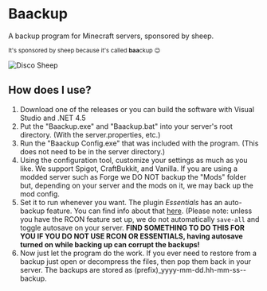 # Baackup
A backup program for Minecraft servers, sponsored by sheep.

<sub>It's sponsored by sheep because it's called **baa**ckup :wink:</sub>


<img src="http://orig10.deviantart.net/8887/f/2013/346/f/1/disco_sheep_by_lockrikard-d6xo4oa.gif" alt="Disco Sheep" />


## How does I use?

1. Download one of the releases or you can build the software with Visual Studio and .NET 4.5
2. Put the "Baackup.exe" and "Baackup.bat" into your server's root directory. (With the server.properties, etc.)
3. Run the "Baackup Config.exe" that was included with the program. (This does not need to be in the server directory.)
4. Using the configuration tool, customize your settings as much as you like. We support Spigot, CraftBukkit, and Vanilla. If you are using a modded server such as Forge we DO NOT backup the "Mods" folder but, depending on your server and the mods on it, we may back up the mod config.
5. Set it to run whenever you want. The plugin *Essentials* has an auto-backup feature. You can find info about that [here](http://wiki.ess3.net/wiki/Backup). (Please note: unless you have the RCON feature set up, we do not automatically ```save-all``` and toggle autosave on your server. **FIND SOMETHING TO DO THIS FOR YOU IF YOU DO NOT USE RCON OR ESSENTIALS, having autosave turned on while backing up can corrupt the backups!**
6. Now just let the program do the work. If you ever need to restore from a backup just open or decompress the files, then pop them back in your server. The backups are stored as (prefix)_yyyy-mm-dd.hh-mm-ss--backup.
